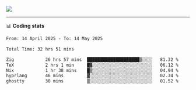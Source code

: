 <picture>
  <source
  srcset="https://github-readme-stats.vercel.app/api?username=sant0s12&show_icons=true&theme=dark"
  media="(prefers-color-scheme: dark)"
  />
  <source
  srcset="https://github-readme-stats.vercel.app/api?username=sant0s12&show_icons=true"
  media="(prefers-color-scheme: light)"
  />
  <img src="https://github-readme-stats.vercel.app/api?username=sant0s12&show_icons=true" />
</picture>

---

📊 **Coding stats**

<!--START_SECTION:waka-->

```txt
From: 14 April 2025 - To: 14 May 2025

Total Time: 32 hrs 51 mins

Zig            26 hrs 57 mins  ████████████████████▒░░░░   81.32 %
TeX            2 hrs 1 min     █▓░░░░░░░░░░░░░░░░░░░░░░░   06.12 %
Nix            1 hr 38 mins    █▒░░░░░░░░░░░░░░░░░░░░░░░   04.94 %
hyprlang       46 mins         ▓░░░░░░░░░░░░░░░░░░░░░░░░   02.34 %
ghostty        30 mins         ▒░░░░░░░░░░░░░░░░░░░░░░░░   01.52 %
```

<!--END_SECTION:waka-->
